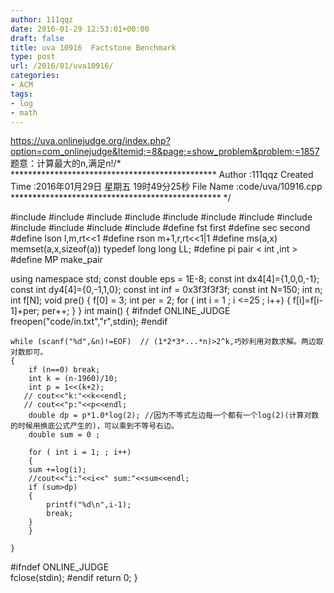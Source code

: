 ```yaml
---
author: 111qqz
date: 2016-01-29 12:53:01+00:00
draft: false
title: uva 10916  Factstone Benchmark
type: post
url: /2016/01/uva10916/
categories:
- ACM
tags:
- log
- math
---
```


https://uva.onlinejudge.org/index.php?option=com_onlinejudge&Itemid;=8&page;=show_problem&problem;=1857
题意：计算最大的n,满足n!/* ***********************************************
Author :111qqz
Created Time :2016年01月29日 星期五 19时49分25秒
File Name :code/uva/10916.cpp
************************************************ */

#include <cstdio>
#include <cstring>
#include <iostream>
#include <algorithm>
#include <vector>
#include <queue>
#include <set>
#include <map>
#include <string>
#include <cmath>
#include <cstdlib>
#include <ctime>
#define fst first
#define sec second
#define lson l,m,rt<<1
#define rson m+1,r,rt<<1|1
#define ms(a,x) memset(a,x,sizeof(a))
typedef long long LL;
#define pi pair < int ,int >
#define MP make_pair

using namespace std;
const double eps = 1E-8;
const int dx4[4]={1,0,0,-1};
const int dy4[4]={0,-1,1,0};
const int inf = 0x3f3f3f3f;
const int N=150;
int n;
int f[N];
void pre()
{
    f[0] = 3;
    int per = 2;
    for ( int i = 1 ; i <=25 ; i++)
    {
	f[i]=f[i-1]+per;
	per++;
    }
}
int main()
{
	#ifndef  ONLINE_JUDGE 
	freopen("code/in.txt","r",stdin);
  #endif
	

	while (scanf("%d",&n)!=EOF)  // (1*2*3*...*n)>2^k,巧妙利用对数求解。两边取对数即可。
	{
	    if (n==0) break;
	    int k = (n-1960)/10;
	    int p = 1<<(k+2);
	   // cout<<"k:"<<k<<endl;
	   // cout<<"p:"<<p<<endl;
	    double dp = p*1.0*log(2); //因为不等式左边每一个都有一个log(2)(计算对数的时候用换底公式产生的)，可以乘到不等号右边。
	    double sum = 0 ;
	    
	    for ( int i = 1; ; i++)
	    {
		sum +=log(i);
		//cout<<"i:"<<i<<" sum:"<<sum<<endl;
		if (sum>dp)
		{
		    printf("%d\n",i-1);
		    break;
		}
	    }

	}
  #ifndef ONLINE_JUDGE  
  fclose(stdin);
  #endif
    return 0;
}




